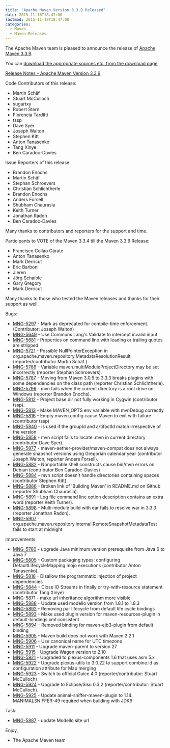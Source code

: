 ```yaml
---
title: "Apache Maven Version 3.3.9 Released"
date: 2015-11-18T18:47:00
lastmod: 2015-11-18T18:47:00
categories:
  - Maven
  - Maven-Releases
---
```

The Apache Maven team is pleased to announce the release of 
[Apache Maven 3.3.9](http://maven.apache.org/).

You can [download the appropriate sources etc. from the download page](http://maven.apache.org/download.cgi)

[Release Notes - Apache Maven Version 3.3.9](https://issues.apache.org/jira/secure/ReleaseNote.jspa?projectId=12316922&version=12333074)

Code Contributors of this release:

 * Martin Schäf
 * Stuart McCulloch
 * sugartxy
 * Robert Stern 
 * Florencia Tarditti 
 * tssp
 * Dave Syer
 * Joseph Walton
 * Stephen Kitt
 * Anton Tanasenko
 * Tang Xinye
 * Ben Caradoc-Davies

Issue Reporters of this release:

 * Brandon Enochs
 * Martin Schäf
 * Stephan Schroevers
 * Christian Schlichtherle
 * Brandon Enochs
 * Anders Forsell
 * Shubham Chaurasia
 * Keith Turner
 * Jonathan Radon
 * Ben Caradoc-Davies

Many thanks to contributors and reporters for the support and time.

Participants to VOTE of the Maven 3.3.4 till the Maven 3.3.9 Release:

 * Francisco Collao Gárate
 * Anton Tanasenko
 * Mark Derricut
 * Eric Barboni
 * Jieren
 * Jörg Schaible
 * Gary Gregory
 * Mark Derricut

Many thanks to those who tested the Maven releases 
and thanks for their support as well.


Bugs:

 * [MNG-5297](https://issues.apache.org/jira/browse/MNG-5297) -  Mark <prerequisites> as deprecated for compile-time enforcement. (Contributor: Joseph Walton)
 * [MNG-5649](https://issues.apache.org/jira/browse/MNG-5649) -  Use Commons Lang's Validate to intercept invalid input
 * [MNG-5681](https://issues.apache.org/jira/browse/MNG-5681) -  Properties on command line with leading or trailing quotes are stripped
 * [MNG-5721](https://issues.apache.org/jira/browse/MNG-5721) -  Possible NullPointerException in org.apache.maven.repository.MetadataResolutionResult (reporter/contributor Martin Schäf ).
 * [MNG-5786](https://issues.apache.org/jira/browse/MNG-5786) -  Variable maven.multiModuleProjectDirectory may be set incorrectly (reporter Stephan Schroevers).
 * [MNG-5787](https://issues.apache.org/jira/browse/MNG-5787) -  Moving from Maven 3.0.5 to 3.3.3 breaks plugins with some dependencies on the class path (reporter Christian Schlichtherle).
 * [MNG-5796](https://issues.apache.org/jira/browse/MNG-5796) -  mvn fails when the current directory is a root drive on Windows (reporter Brandon Enochs).
 * [MNG-5812](https://issues.apache.org/jira/browse/MNG-5812) -  Project base dir not fully working in Cygwin (contributor tssp).
 * [MNG-5813](https://issues.apache.org/jira/browse/MNG-5813) -  Make MAVEN_OPTS env variable with mvnDebug correctly
 * [MNG-5816](https://issues.apache.org/jira/browse/MNG-5816) -  Empty maven.config cause Maven to exit with failure (contributor tssp)
 * [MNG-5840](https://issues.apache.org/jira/browse/MNG-5840) -  <relativePath> is used if the groupId and artifactId match irrespective of the version
 * [MNG-5858](https://issues.apache.org/jira/browse/MNG-5858) -  mvn script fails to locate .mvn in current directory (contributor Dave Syer).
 * [MNG-5877](https://issues.apache.org/jira/browse/MNG-5877) -  maven-aether-provider/maven-compat does not always generate snapshot versions using Gregorian calendar year (contributor Joseph Walton; reporter Anders Forsell).
 * [MNG-5882](https://issues.apache.org/jira/browse/MNG-5882) -  Nonportable shell constructs cause bin/mvn errors on Debian (contributor Ben Caradoc-Davies)
 * [MNG-5884](https://issues.apache.org/jira/browse/MNG-5884) -  mvn script doesn't handle directories containing spaces (contributor Stephen Kitt).
 * [MNG-5886](https://issues.apache.org/jira/browse/MNG-5886) -  Broken link of 'Building Maven' in README.md on Github (reporter Shubham Chaurasia).
 * [MNG-5891](https://issues.apache.org/jira/browse/MNG-5891) -  Log file command line option description contains an extra word (reporter Keith Turner).
 * [MNG-5898](https://issues.apache.org/jira/browse/MNG-5898) -  Multi-module build with ear fails to resolve war in 3.3.3 (reporter Jonathan Radon).
 * [MNG-5907](https://issues.apache.org/jira/browse/MNG-5907) -  org.apache.maven.repository.internal.RemoteSnapshotMetadataTest fails to start at midnight

Improvements:

 * [MNG-5780](https://issues.apache.org/jira/browse/MNG-5780) -  upgrade Java minimum version prerequisite from Java 6 to Java 7
 * [MNG-5805](https://issues.apache.org/jira/browse/MNG-5805) -  Custom packaging types: configuring DefaultLifecycleMapping mojo executions (contributor Anton Tanasenko).
 * [MNG-5818](https://issues.apache.org/jira/browse/MNG-5818) -  Disallow the programmatic injection of project dependencies
 * [MNG-5844](https://issues.apache.org/jira/browse/MNG-5844) -  Close IO Streams in finally or try-with-resource statement (contributor Tang Xinye)
 * [MNG-5871](https://issues.apache.org/jira/browse/MNG-5871) -  make url inheritance algorithm more visible
 * [MNG-5888](https://issues.apache.org/jira/browse/MNG-5888) -  Update used modello version from 1.8.1 to 1.8.3
 * [MNG-5892](https://issues.apache.org/jira/browse/MNG-5892) -  Removing par lifecycle from default life cycle bindings
 * [MNG-5893](https://issues.apache.org/jira/browse/MNG-5893) -  Make used plugin version for maven-resources-plugin in default-bindings.xml consistent
 * [MNG-5894](https://issues.apache.org/jira/browse/MNG-5894) -  Removed binding for maven-ejb3-plugin from default binding
 * [MNG-5905](https://issues.apache.org/jira/browse/MNG-5905) -  Maven build does not work with Maven 2.2.1
 * [MNG-5906](https://issues.apache.org/jira/browse/MNG-5906) -  Use canonical name for UTC timezone
 * [MNG-5911](https://issues.apache.org/jira/browse/MNG-5911) -  Upgrade maven-parent to version 27
 * [MNG-5915](https://issues.apache.org/jira/browse/MNG-5915) -  Upgrade Wagon version to 2.10
 * [MNG-5921](https://issues.apache.org/jira/browse/MNG-5921) - Upgraded to plexus-components 1.6 that uses asm 5.x
 * [MNG-5922](https://issues.apache.org/jira/browse/MNG-5922) -  Upgrade plexus-utils to 3.0.22 to support combine.id as configuration attribute for Map merging
 * [MNG-5923](https://issues.apache.org/jira/browse/MNG-5923) -  Switch to official Guice 4.0 (reporter/contributor: Stuart McCulloch)
 * [MNG-5924](https://issues.apache.org/jira/browse/MNG-5924) -  Upgrade to Eclipse/Sisu 0.3.2 (reporter/contributor: Stuart McCulloch).
 * [MNG-5925](https://issues.apache.org/jira/browse/MNG-5925) -  Update animal-sniffer-maven-plugin to 1.14. MANIMALSNIFFER-49 required when building with JDK9

Task:

 * [MNG-5887](https://issues.apache.org/jira/browse/MNG-5887) -  update Modello site url


Enjoy,

- The Apache Maven team
